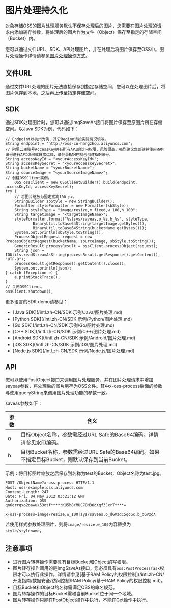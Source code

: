 # 图片处理持久化

对象存储OSS的图片处理服务默认不保存处理后的图片，您需要在图片处理的请求内添加转存参数，将处理后的图片作为文件（Object）保存至指定的存储空间（Bucket）内。

您可以通过文件URL、SDK、API处理图片，并在处理后将图片保存至OSS中。图片处理操作详情请参见[图片处理操作方式](/intl.zh-CN/开发指南/数据处理/图片处理指南/图片处理操作方式.md)。

## 文件URL

通过文件URL处理的图片无法直接保存到指定存储空间，您可以在处理图片后，将图片保存到本地，之后再上传至指定存储空间。

## SDK

通过SDK处理图片时，您可以通过ImgSaveAs接口将图片保存至原图片所在存储空间。以Java SDK为例，代码如下：

```
// Endpoint以杭州为例，其它Region请按实际情况填写。
String endpoint = "http://oss-cn-hangzhou.aliyuncs.com";
// 阿里云主账号AccessKey拥有所有API的访问权限，风险很高。强烈建议您创建并使用RAM账号进行API访问或日常运维，请登录RAM控制台创建RAM账号。
String accessKeyId = "<yourAccessKeyId>";
String accessKeySecret = "<yourAccessKeySecret>";
String bucketName = "<yourBucketName>";
String sourceImage = "<yourSourceImageName>";
// 创建OSSClient实例。
    OSS ossClient = new OSSClientBuilder().build(endpoint, accessKeyId, accessKeySecret);
try {
    // 将图片缩放为固定宽高100 px。
    StringBuilder sbStyle = new StringBuilder();
    Formatter styleFormatter = new Formatter(sbStyle);
    String styleType = "image/resize,m_fixed,w_100,h_100";
    String targetImage = "<targetImageName>";
    styleFormatter.format("%s|sys/saveas,o_%s,b_%s", styleType,
            BinaryUtil.toBase64String(targetImage.getBytes()),
            BinaryUtil.toBase64String(bucketName.getBytes()));
    System.out.println(sbStyle.toString());
    ProcessObjectRequest request = new ProcessObjectRequest(bucketName, sourceImage, sbStyle.toString());
    GenericResult processResult = ossClient.processObject(request);
    String json = IOUtils.readStreamAsString(processResult.getResponse().getContent(), "UTF-8");
    processResult.getResponse().getContent().close();
    System.out.println(json);
} catch (Exception e) {
    e.printStackTrace();
}
// 关闭OSSClient。
ossClient.shutdown();
```

更多语言的SDK demo请参见：

-   [Java SDK](/intl.zh-CN/SDK 示例/Java/图片处理.md)
-   [Python SDK](/intl.zh-CN/SDK 示例/Python/图片处理.md)
-   [Go SDK](/intl.zh-CN/SDK 示例/Go/图片处理.md)
-   [C++ SDK](/intl.zh-CN/SDK 示例/C++/图片处理.md)
-   [Android SDK](/intl.zh-CN/SDK 示例/Android/图片处理.md)
-   [iOS SDK](/intl.zh-CN/SDK 示例/iOS/图片处理.md)
-   [Node.js SDK](/intl.zh-CN/SDK 示例/Node.js/图片处理.md)

## API

您可以使用PostObject接口来调用图片处理服务，并在图片处理请求中增加saveas参数，将处理后的图片另存为OSS文件。其中x-oss-process后面的参数与使用queryString来调用图片处理功能的参数一致。

saveas参数如下：

|参数|含义|
|--|--|
|o|目标Object名称，参数需经过URL Safe的Base64编码。详情请参见[水印编码](/intl.zh-CN/开发指南/数据处理/图片处理指南/图片处理参数/图片水印.md)。|
|b|目标Bucket名称，参数需经过URL Safe的Base64编码。如果不指定目标Bucket，则默认保存到当前Bucket。|

示例：将目标图片缩放之后保存到名称为test的Bucket，Object名称为test.jpg。

```
POST /ObjectName?x-oss-process HTTP/1.1
Host: oss-example.oss.aliyuncs.com
Content-Length: 247
Date: Fri, 04 May 2012 03:21:12 GMT
Authorization: OSS qn6qrrqxo2oawuk53otf****:KU5h8YMUC78M30dXqf3JxrT****=

x-oss-process=image/resize,w_100|sys/saveas,o_dGVzdC5qcGc,b_dGVzdA
```

若使用样式参数处理图片，则将`image/resize,w_100`内容替换为`style/stylename`。

## 注意事项

-   进行图片转存操作需要具有目标Bucket和Object的写权限。
-   图片转存操作调用的是ImgSaveAs接口，您必须具有`oss:PostProcessTask`权限才可以执行此操作。详情请参见[基于RAM Policy的权限控制](/intl.zh-CN/开发指南/数据安全/访问控制/RAM Policy/基于RAM Policy的权限控制.md)。
-   目标Bucket和Object的名称需满足OSS的命名规范。
-   图片转存操作的目标Bucket需和当前Bucket位于同一个地域。
-   图片转存操作只能在PostObject操作中执行，不能在Get操作中执行。

